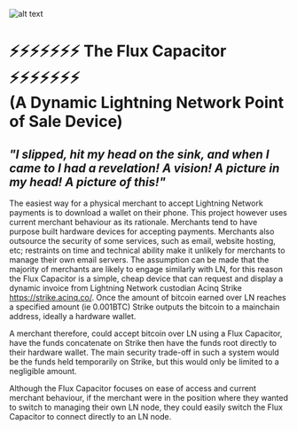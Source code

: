 ![alt text](https://i.imgur.com/1N4AZjE.png)

# ⚡⚡⚡⚡⚡⚡⚡ The Flux Capacitor ⚡⚡⚡⚡⚡⚡⚡ </br> (A Dynamic Lightning Network Point of Sale Device) 

## *"I slipped, hit my head on the sink, and when I came to I had a revelation!  A vision!  A picture in my head!  A picture of this!"*

The easiest way for a physical merchant to accept Lightning Network payments is to download a wallet on their phone. This project however uses current merchant behaviour as its rationale. Merchants tend to have purpose built hardware devices for accepting payments. Merchants also outsource the security of some services, such as email, website hosting, etc; restraints on time and technical ability make it unlikely for merchants to manage their own email servers. The assumption can be made that the majority of merchants are likely to engage similarly with LN, for this reason the Flux Capacitor is a simple, cheap device that can request and display a dynamic invoice from Lightning Network custodian Acinq Strike https://strike.acinq.co/. Once the amount of bitcoin earned over LN reaches a specified amount (ie 0.001BTC) Strike outputs the bitcoin to a mainchain address, ideally a hardware wallet. 

A merchant therefore, could accept bitcoin over LN using a Flux Capacitor, have the funds concatenate on Strike then have the funds root directly to their hardware wallet. The main security trade-off in such a system would be the funds held temporarily on Strike, but this would only be limited to a negligible amount.

Although the Flux Capacitor focuses on ease of access and current merchant behaviour, if the merchant were in the position where they wanted to switch to managing their own LN node, they could easily switch the Flux Capacitor to connect directly to an LN node.
